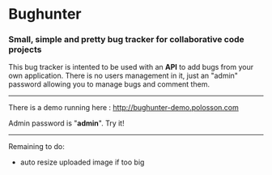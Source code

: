 # Bughunter
### Small, simple and pretty bug tracker for collaborative code projects

This bug tracker is intented to be used with an **API** to add bugs from your own application. There is no users management in it, just an "admin" password allowing you to manage bugs and comment them.

----
There is a demo running here : http://bughunter-demo.polosson.com

Admin password is "**admin**". Try it!

----
Remaining to do:
  - auto resize uploaded image if too big
